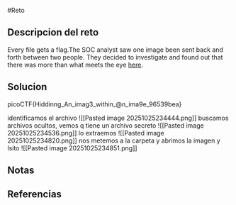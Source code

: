 #Reto 
## Descripcion del reto
Every file gets a flag.The SOC analyst saw one image been sent back and forth between two people. They decided to investigate and found out that there was more than what meets the eye [here](https://artifacts.picoctf.net/c/261/flag.png).
## Solucion
picoCTF{Hiddinng_An_imag3_within_@n_ima9e_96539bea}

identificamos el archivo
![[Pasted image 20251025234444.png]]
buscamos archivos ocultos, vemos q tiene un archivo secreto
![[Pasted image 20251025234536.png]]
lo extraemos
![[Pasted image 20251025234820.png]]
nos metemos a la carpeta y abrimos la imagen y lsito
![[Pasted image 20251025234851.png]]

## Notas

## Referencias
